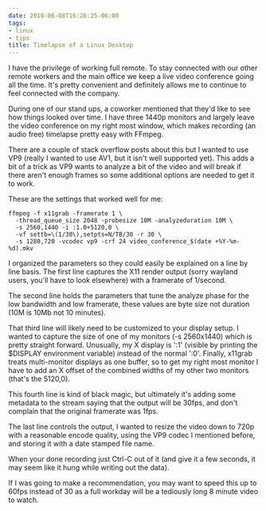 ```yaml
---
date: 2018-06-08T16:26:25-06:00
tags:
- linux
- tips
title: Timelapse of a Linux Desktop
---
```


I have the privilege of working full remote. To stay connected with our other
remote workers and the main office we keep a live video conference going all
the time. It's pretty convenient and definitely allows me to continue to feel
connected with the company.

During one of our stand ups, a coworker mentioned that they'd like to see how
things looked over time. I have three 1440p monitors and largely leave the
video conference on my right most window, which makes recording (an audio free)
timelapse pretty easy with FFmpeg.

There are a couple of stack overflow posts about this but I wanted to use VP9
(really I wanted to use AV1, but it isn't well supported yet). This adds a bit
of a trick as VP9 wants to analyze a bit of the video and will break if there
aren't enough frames so some additional options are needed to get it to work.

These are the settings that worked well for me:

```
ffmpeg -f x11grab -framerate 1 \
  -thread_queue_size 2048 -probesize 10M -analyzeduration 10M \
  -s 2560,1440 -i :1.0+5120,0 \
  -vf settb=\(1/30\),setpts=N/TB/30 -r 30 \
  -s 1280,720 -vcodec vp9 -crf 24 video_conference_$(date +%Y-%m-%d).mkv
```

I organized the parameters so they could easily be explained on a line by line
basis. The first line captures the X11 render output (sorry wayland users,
you'll have to look elsewhere) with a framerate of 1/second.

The second line holds the parameters that tune the analyze phase for the low
bandwidth and low framerate, these values are byte size not duration (10M is
10Mb not 10 minutes).

That third line will likely need to be customized to your display setup. I
wanted to capture the size of one of my monitors (-s 2560x1440) which is pretty
straight forward. Unusually, my X display is ':1' (visible by printing the
$DISPLAY environment variable) instead of the normal ':0'. Finally, x11grab
treats multi-monitor displays as one buffer, so to get my right most monitor I
have to add an X offset of the combined widths of my other two monitors (that's
the 5120,0).

This fourth line is kind of black magic, but ultimately it's adding some
metadata to the stream saying that the output will be 30fps, and don't complain
that the original framerate was 1fps.

The last line controls the output, I wanted to resize the video down to 720p
with a reasonable encode quality, using the VP9 codec I mentioned before, and
storing it with a date stamped file name.

When your done recording just Ctrl-C out of it (and give it a few seconds, it
may seem like it hung while writing out the data).

If I was going to make a recommendation, you may want to speed this up to 60fps
instead of 30 as a full workday will be a tediously long 8 minute video to
watch.
